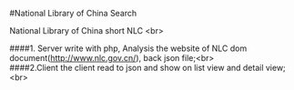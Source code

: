 #National Library of China Search

National Library of China short NLC \<br>  

####1. Server
  write with php, Analysis the website of NLC dom document(http://www.nlc.gov.cn/), back json file;\<br>  
####2.Client
  the client read to json and show on list view and detail view;\<br>  
